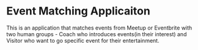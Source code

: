 # Event Matching Applicaiton

This is an application that matches events from Meetup or Eventbrite with two human groups - Coach who introduces events(in their interest) and Visitor who want to go specific event for their entertainment.
